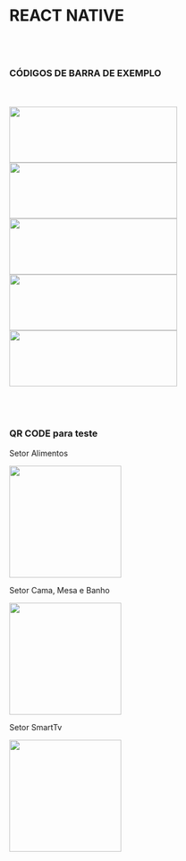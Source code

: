 <h1>REACT NATIVE</h1>
</br>
</br>
<h3>CÓDIGOS DE BARRA DE EXEMPLO</h3>
</br>
</br>
<img src="https://user-images.githubusercontent.com/9003593/81031803-e732e400-8e63-11ea-96f7-273d1d15e80c.jpeg" width="300" height="100" />
</br>
<img src="https://user-images.githubusercontent.com/9003593/81031806-e9953e00-8e63-11ea-8aff-4ba2a5cbcf2b.jpeg" width="300" height="100" />
</br>
<img src="https://user-images.githubusercontent.com/9003593/81031808-eb5f0180-8e63-11ea-9560-2bdd5dd143a9.jpeg" width="300" height="100" />
</br>
<img src="https://user-images.githubusercontent.com/9003593/81031810-ec902e80-8e63-11ea-96c6-f0df54ede2c6.jpeg" width="300" height="100" />
</br>
<img src="https://user-images.githubusercontent.com/9003593/81031812-ee59f200-8e63-11ea-905d-f1eb08ecd0fb.jpeg" width="300" height="100" />
</br>

</br>
</br>
</br>

<h3>QR CODE para teste</h3>

<p>Setor Alimentos</p>
<img src="https://github.com/robsonsr/shopmode/blob/master/setor_comida.png" width="200" height="200" />

<p>Setor Cama, Mesa e Banho</p>
<img src="https://github.com/robsonsr/shopmode/blob/master/setor_cama_mesa_banho.png" width="200" height="200" />

<p>Setor SmartTv</p>
<img src="https://github.com/robsonsr/shopmode/blob/master/setor_smarttv.png" width="200" height="200" />
